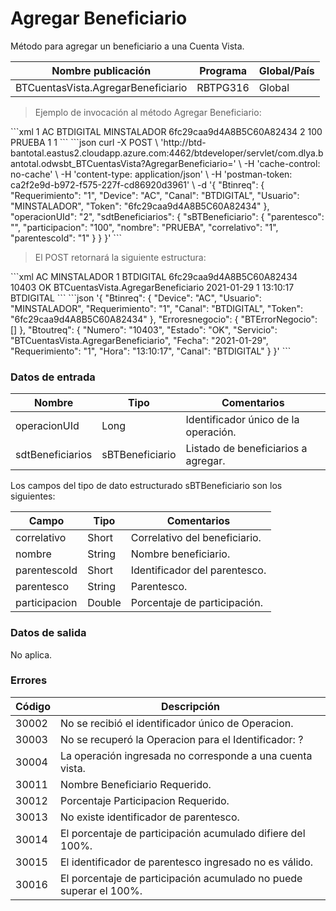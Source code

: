 # Agregar Beneficiario 

Método para agregar un beneficiario a una Cuenta Vista. 

Nombre publicación | Programa | Global/País 
--------- | ----------- | ----------- 
BTCuentasVista.AgregarBeneficiario | RBTPG316 | Global 

> Ejemplo de invocación al método Agregar Beneficiario: 

<code-group> 
<code-block title="XML" active> 
```xml 
<soapenv:Envelope xmlns:soapenv="http://schemas.xmlsoap.org/soap/envelope/" xmlns:bts="http://uy.com.dlya.bantotal/BTSOA/"> 
   <soapenv:Header/> 
   <soapenv:Body> 
      <bts:BTCuentasVista.AgregarBeneficiario> 
         <bts:Btinreq> 
            <bts:Requerimiento>1</bts:Requerimiento> 
            <bts:Device>AC</bts:Device> 
            <bts:Canal>BTDIGITAL</bts:Canal> 
            <bts:Usuario>MINSTALADOR</bts:Usuario> 
            <bts:Token>6fc29caa9d4A8B5C60A82434</bts:Token> 
         </bts:Btinreq> 
         <bts:operacionUId>2</bts:operacionUId> 
         <bts:sdtBeneficiarios> 
            <bts:sBTBeneficiario> 
               <bts:parentesco></bts:parentesco> 
               <bts:participacion>100</bts:participacion> 
               <bts:nombre>PRUEBA</bts:nombre> 
               <bts:correlativo>1</bts:correlativo> 
               <bts:parentescoId>1</bts:parentescoId> 
            </bts:sBTBeneficiario> 
         </bts:sdtBeneficiarios> 
      </bts:BTCuentasVista.AgregarBeneficiario> 
   </soapenv:Body> 
</soapenv:Envelope> 
``` 
</code-block> 

<code-block title="JSON"> 
```json 
curl -X POST \ 
  'http://btd-bantotal.eastus2.cloudapp.azure.com:4462/btdeveloper/servlet/com.dlya.bantotal.odwsbt_BTCuentasVista?AgregarBeneficiario=' \ 
  -H 'cache-control: no-cache' \ 
  -H 'content-type: application/json' \ 
  -H 'postman-token: ca2f2e9d-b972-f575-227f-cd86920d3961' \ 
  -d '{ 
	"Btinreq": { 
          "Requerimiento": "1", 
          "Device": "AC", 
          "Canal": "BTDIGITAL", 
          "Usuario": "MINSTALADOR", 
          "Token": "6fc29caa9d4A8B5C60A82434" 
	}, 
	"operacionUId": "2", 
	"sdtBeneficiarios": { 
	  "sBTBeneficiario": { 
		"parentesco": "", 
		"participacion": "100", 
		"nombre": "PRUEBA", 
		"correlativo": "1", 
		"parentescoId": "1" 
	  } 
	} 
  }' 
``` 
</code-block> 
</code-group> 

> El POST retornará la siguiente estructura: 

<code-group> 
<code-block title="XML" active> 
```xml 
<SOAP-ENV:Envelope xmlns:SOAP-ENV="http://schemas.xmlsoap.org/soap/envelope/" xmlns:xsd="http://www.w3.org/2001/XMLSchema" xmlns:SOAP-ENC="http://schemas.xmlsoap.org/soap/encoding/" xmlns:xsi="http://www.w3.org/2001/XMLSchema-instance"> 
   <SOAP-ENV:Body> 
      <BTCuentasVista.AgregarBeneficiarioResponse xmlns="http://uy.com.dlya.bantotal/BTSOA/"> 
         <Btinreq> 
            <Device>AC</Device> 
            <Usuario>MINSTALADOR</Usuario> 
            <Requerimiento>1</Requerimiento> 
            <Canal>BTDIGITAL</Canal> 
            <Token>6fc29caa9d4A8B5C60A82434</Token> 
         </Btinreq> 
         <Erroresnegocio></Erroresnegocio> 
         <Btoutreq> 
            <Numero>10403</Numero> 
            <Estado>OK</Estado> 
            <Servicio>BTCuentasVista.AgregarBeneficiario</Servicio> 
            <Fecha>2021-01-29</Fecha> 
            <Requerimiento>1</Requerimiento> 
            <Hora>13:10:17</Hora> 
            <Canal>BTDIGITAL</Canal> 
         </Btoutreq> 
      </BTCuentasVista.AgregarBeneficiarioResponse> 
   </SOAP-ENV:Body> 
</SOAP-ENV:Envelope> 
``` 
</code-block> 

<code-block title="JSON"> 
```json 
'{ 
	"Btinreq": { 
	  "Device": "AC", 
	  "Usuario": "MINSTALADOR", 
	  "Requerimiento": "1", 
	  "Canal": "BTDIGITAL", 
	  "Token": "6fc29caa9d4A8B5C60A82434" 
	}, 
    "Erroresnegocio": { 
        "BTErrorNegocio": [] 
    }, 
	"Btoutreq": { 
	  "Numero": "10403", 
	  "Estado": "OK", 
	  "Servicio": "BTCuentasVista.AgregarBeneficiario", 
	  "Fecha": "2021-01-29", 
	  "Requerimiento": "1", 
	  "Hora": "13:10:17", 
	  "Canal": "BTDIGITAL" 
	} 
}' 
``` 
</code-block> 
</code-group> 

### Datos de entrada 

Nombre | Tipo | Comentarios 
--------- | ----------- | ----------- 
operacionUId | Long | Identificador único de la operación. 
sdtBeneficiarios | sBTBeneficiario | Listado de beneficiarios a agregar. 

Los campos del tipo de dato estructurado sBTBeneficiario son los siguientes: 

Campo | Tipo | Comentarios 
--------- | ----------- | ----------- 
correlativo | Short | Correlativo del beneficiario. 
nombre | String | Nombre beneficiario. 
parentescoId | Short | Identificador del parentesco. 
parentesco | String | Parentesco. 
participacion | Double | Porcentaje de participación. 

### Datos de salida 

No aplica. 

### Errores 

Código | Descripción 
--------- | ----------- 
30002 | No se recibió el identificador único de Operacion. 
30003 | No se recuperó la Operacion para el Identificador: ? 
30004 | La operación ingresada no corresponde a una cuenta vista. 
30011 | Nombre Beneficiario Requerido. 
30012 | Porcentaje Participacion Requerido. 
30013 | No existe identificador de parentesco. 
30014 | El porcentaje de participación acumulado difiere del 100%. 
30015 | El identificador de parentesco ingresado no es válido. 
30016 | El porcentaje de participación acumulado no puede superar el 100%. 



 
